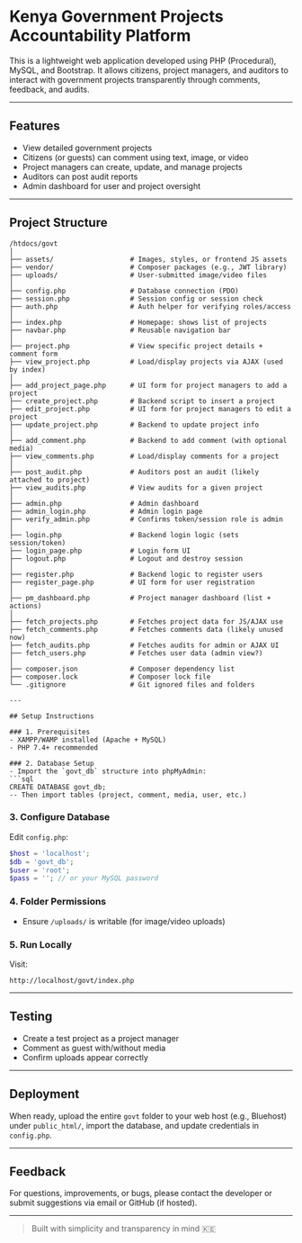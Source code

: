 # Kenya Government Projects Accountability Platform

This is a lightweight web application developed using PHP (Procedural), MySQL, and Bootstrap. It allows citizens, project managers, and auditors to interact with government projects transparently through comments, feedback, and audits.

---

##  Features
- View detailed government projects
- Citizens (or guests) can comment using text, image, or video
- Project managers can create, update, and manage projects
- Auditors can post audit reports
- Admin dashboard for user and project oversight

---

##  Project Structure
```
/htdocs/govt
│
├── assets/                   # Images, styles, or frontend JS assets
├── vendor/                   # Composer packages (e.g., JWT library)
├── uploads/                  # User-submitted image/video files
│
├── config.php                # Database connection (PDO)
├── session.php               # Session config or session check
├── auth.php                  # Auth helper for verifying roles/access
│
├── index.php                 # Homepage: shows list of projects
├── navbar.php                # Reusable navigation bar
│
├── project.php               # View specific project details + comment form
├── view_project.php          # Load/display projects via AJAX (used by index)
│
├── add_project_page.php      # UI form for project managers to add a project
├── create_project.php        # Backend script to insert a project
├── edit_project.php          # UI form for project managers to edit a project
├── update_project.php        # Backend to update project info
│
├── add_comment.php           # Backend to add comment (with optional media)
├── view_comments.php         # Load/display comments for a project
│
├── post_audit.php            # Auditors post an audit (likely attached to project)
├── view_audits.php           # View audits for a given project
│
├── admin.php                 # Admin dashboard
├── admin_login.php           # Admin login page
├── verify_admin.php          # Confirms token/session role is admin
│
├── login.php                 # Backend login logic (sets session/token)
├── login_page.php            # Login form UI
├── logout.php                # Logout and destroy session
│
├── register.php              # Backend logic to register users
├── register_page.php         # UI form for user registration
│
├── pm_dashboard.php          # Project manager dashboard (list + actions)
│
├── fetch_projects.php        # Fetches project data for JS/AJAX use
├── fetch_comments.php        # Fetches comments data (likely unused now)
├── fetch_audits.php          # Fetches audits for admin or AJAX UI
├── fetch_users.php           # Fetches user data (admin view?)
│
├── composer.json             # Composer dependency list
├── composer.lock             # Composer lock file
└── .gitignore                # Git ignored files and folders

---

## Setup Instructions

### 1. Prerequisites
- XAMPP/WAMP installed (Apache + MySQL)
- PHP 7.4+ recommended

### 2. Database Setup
- Import the `govt_db` structure into phpMyAdmin:
```sql
CREATE DATABASE govt_db;
-- Then import tables (project, comment, media, user, etc.)
```

### 3. Configure Database
Edit `config.php`:
```php
$host = 'localhost';
$db = 'govt_db';
$user = 'root';
$pass = ''; // or your MySQL password
```

### 4. Folder Permissions
- Ensure `/uploads/` is writable (for image/video uploads)

### 5. Run Locally
Visit:
```
http://localhost/govt/index.php
```

---

## Testing
- Create a test project as a project manager
- Comment as guest with/without media
- Confirm uploads appear correctly

---

## Deployment
When ready, upload the entire `govt` folder to your web host (e.g., Bluehost) under `public_html/`, import the database, and update credentials in `config.php`.

---

## Feedback
For questions, improvements, or bugs, please contact the developer or submit suggestions via email or GitHub (if hosted).

---

> Built with simplicity and transparency in mind 🇰🇪
